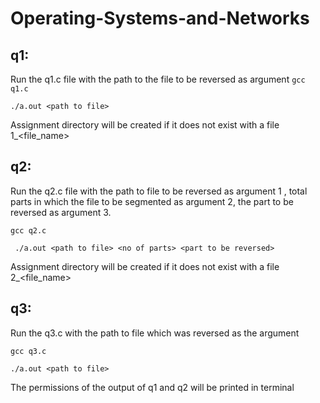 # Operating-Systems-and-Networks
## q1:
Run the q1.c file with the path to the file to be reversed as argument 
``` gcc q1.c ```

``` ./a.out <path to file> ```

Assignment directory will be created if it does not exist with a file 1_<file_name>

## q2:
Run the q2.c file with the path to file to be reversed as argument 1 , total parts in which the file to be segmented as argument 2, the part to be reversed as argument 3.

``` gcc q2.c ```

``` ./a.out <path to file> <no of parts> <part to be reversed>```

Assignment directory will be created if it does not exist with a file 2_<file_name>

## q3:
Run the q3.c with the path to file which was reversed as the argument

``` gcc q3.c ```

``` ./a.out <path to file> ```

The permissions of the output of q1 and q2 will be printed in terminal

